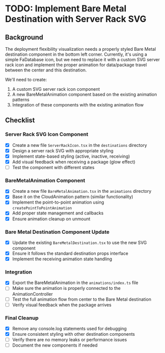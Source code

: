 # TODO: Implement Bare Metal Destination with Server Rack SVG

## Background
The deployment flexibility visualization needs a properly styled Bare Metal destination component in the bottom left corner. Currently, it's using a simple FaDatabase icon, but we need to replace it with a custom SVG server rack icon and implement the proper animation for data/package travel between the center and this destination.

We'll need to create:
1. A custom SVG server rack icon component
2. A new BareMetalAnimation component based on the existing animation patterns
3. Integration of these components with the existing animation flow

## Checklist

### Server Rack SVG Icon Component
- [x] Create a new file `ServerRackIcon.tsx` in the `destinations` directory
- [x] Design a server rack SVG with appropriate styling
- [x] Implement state-based styling (active, inactive, receiving)
- [x] Add visual feedback when receiving a package (glow effect)
- [ ] Test the component with different states

### BareMetalAnimation Component
- [x] Create a new file `BareMetalAnimation.tsx` in the `animations` directory
- [x] Base it on the CloudAnimation pattern (similar functionality)
- [x] Implement the point-to-point animation using `createPointToPointAnimation`
- [x] Add proper state management and callbacks
- [x] Ensure animation cleanup on unmount

### Bare Metal Destination Component Update
- [x] Update the existing `BareMetalDestination.tsx` to use the new SVG component
- [x] Ensure it follows the standard destination props interface
- [x] Implement the receiving animation state handling

### Integration
- [x] Export the BareMetalAnimation in the `animations/index.ts` file
- [ ] Make sure the animation is properly connected to the AnimationController
- [ ] Test the full animation flow from center to the Bare Metal destination
- [ ] Verify visual feedback when the package arrives

### Final Cleanup
- [x] Remove any console.log statements used for debugging
- [x] Ensure consistent styling with other destination components
- [ ] Verify there are no memory leaks or performance issues
- [ ] Document the new components if needed 